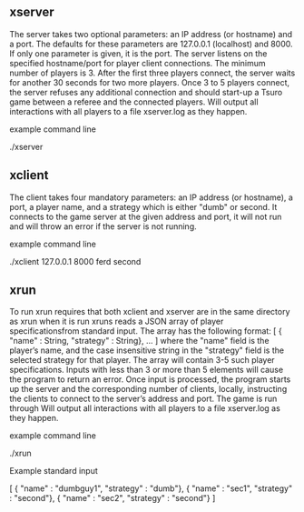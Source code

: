 ## xserver
The server takes two optional parameters: an IP address (or hostname) and a port. The
defaults for these parameters are 127.0.0.1 (localhost) and 8000. If only one parameter is given,
it is the port. The server listens on the specified hostname/port for player client connections.
The minimum number of players is 3. After the first three players connect, the server waits
for another 30 seconds for two more players. Once 3 to 5 players connect, the server refuses
any additional connection and should start-up a Tsuro game between a referee and the connected
players. Will output all interactions with all players to a file xserver.log as they happen.

example command line

./xserver
## xclient
The client takes four mandatory parameters: an IP address (or hostname), a port, a player
name, and a strategy which is either "dumb" or second. It connects to the game server at the given address and port,
it will not run and will throw an error if the server is not running.

example command line

./xclient 127.0.0.1 8000 ferd second
## xrun
To run xrun requires that both xclient and xserver are in the same directory as xrun when it is run
xruns reads a JSON array of player specificationsfrom standard input. The array has the following format:
[ { "name" : String, "strategy" : String}, ... ]
where the "name" field is the player’s name, and the case insensitive string in the "strategy"
field is the selected strategy for that player. The array will contain 3-5 such player specifications.
Inputs with less than 3 or more than 5 elements will cause the program to return an error.
Once input is processed, the program starts up the server and the corresponding number of
clients, locally, instructing the clients to connect to the server’s address and port. 
The game is run through Will output all interactions with all players to a file xserver.log as they happen.

example command line

./xrun 

Example standard input 

[ { "name" : "dumbguy1", "strategy" : "dumb"}, { "name" : "sec1", "strategy" : "second"}, { "name" : "sec2", "strategy" : "second"} ]
